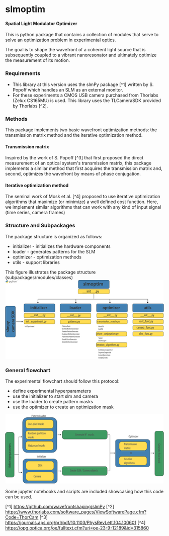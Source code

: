 # slmoptim
#### Spatial Light Modulator Optimizer
This is python package that contains a collection of modules that serve to solve an optimization problem in experimental optics. 

The goal is to shape the wavefront of a coherent light source that is subsequently coupled to a vibrant nanoresonator and ultimately optimize the measurement of its motion. 

### Requirements
- This library at this version uses the slmPy package [^1] written by S. Popoff which handles an SLM as an external monitor. 
- For these experiments a CMOS USB camera purchased from Thorlabs (Zelux CS165MU) is used. This library uses the TLCameraSDK provided by Thorlabs [^2].

### Methods
This package implements two basic wavefront optimization methods: the transmission matrix method and the iterative optimization method.

#### Transmission matrix
Inspired by the work of S. Popoff [^3] that first proposed the direct measurement of an optical system's transmission matrix, this package implements a similar method that first acquires the transmission matrix and, second, optimizes the wavefront by means of phase conjugation. 

#### Iterative optimization method
The seminal work of Mosk et al. [^4] proposed to use iterative optimization algorithms that maximize (or minimize) a well defined cost function. Here, we implement similar algorithms that can work with any kind of input signal (time series, camera frames)

### Structure and Subpackages
The package structure is organized as follows:

- initializer - initializes the hardware components
- loader - generates patterns for the SLM
- optimizer - optimization methods
- utils - support libraries

This figure illustrates the package structure (subpackages/modules/classes)
![pystruct](docs/python-package-structure.png)

### General flowchart

The experimental flowchart should follow this protocol:
- define experimental hyperparameters
- use the initializer to start slm and camera
- use the loader to create pattern masks
- use the optimizer to create an optimization mask


![flow](docs/flowchart_general.png)

Some jupyter notebooks and scripts are included showcasing how this code can be used. 


[^1] https://github.com/wavefrontshaping/slmPy
[^2] https://www.thorlabs.com/software_pages/ViewSoftwarePage.cfm?Code=ThorCam
[^3] https://journals.aps.org/prl/pdf/10.1103/PhysRevLett.104.100601
[^4] https://opg.optica.org/oe/fulltext.cfm?uri=oe-23-9-12189&id=315860
